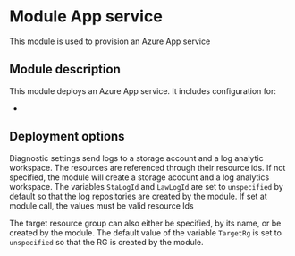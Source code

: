 # Module App service

This module is used to provision an Azure App service

## Module description

This module deploys an Azure App service.
It includes configuration for:

- 

## Deployment options

Diagnostic settings send logs to a storage account and a log analytic workspace. The resources are referenced through their resource ids. If not specified, the module will create a storage acocunt and a log analytics workspace. The variables `StaLogId` and `LawLogId` are set to `unspecified` by default so that the log repositories are created by the module. If set at module call, the values must be valid resource Ids

The target resource group can also either be specified, by its name, or be created by the module. The default value of the variable `TargetRg` is set to `unspecified` so that the RG is created by the module.